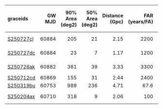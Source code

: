 | graceids                                                          |   GW MJD |   90% Area (deg2) |   50% Area (deg2) |   Distance (Gpc) |   FAR (years/FA) |   Mass (M_sol) | Chirp Mass (left edge)   | trigger       | comments   | gcnids   |
|:------------------------------------------------------------------|---------:|------------------:|------------------:|-----------------:|-----------------:|---------------:|:-------------------------|:--------------|:-----------|:---------|
| [S250727cl](https://gracedb.ligo.org/superevents/S250727cl/view/) |    60884 |               205 |                21 |             2.15 |           2200   |             75 | 22.0                     | no valid plan |            |          |
| [S250727dc](https://gracedb.ligo.org/superevents/S250727dc/view/) |    60884 |                23 |                 7 |             1.17 |           1200   |             43 | 22.0                     | not triggered |            |          |
| [S250726ak](https://gracedb.ligo.org/superevents/S250726ak/view/) |    60882 |               361 |                39 |             3.33 |           3300   |            119 | 22.0                     | not triggered |            |          |
| [S250712cd](https://gracedb.ligo.org/superevents/S250712cd/view/) |    60869 |               155 |                31 |             2.44 |           2400   |             88 | 22.0                     | triggered     |            |          |
| [S250319bu](https://gracedb.ligo.org/superevents/S250319bu/view/) |    60753 |               989 |               236 |             4.71 |             67.6 |            162 |                          | triggered     |            |          |
| [S250204ax](https://gracedb.ligo.org/superevents/S250204ax/view/) |    60710 |               318 |                 9 |             2.06 |            100   |             76 |                          | not triggered |            |          |